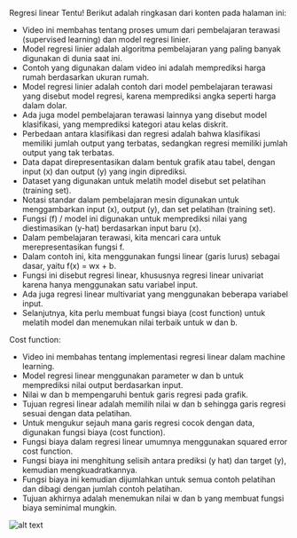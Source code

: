 Regresi linear
Tentu! Berikut adalah ringkasan dari konten pada halaman ini:
- Video ini membahas tentang proses umum dari pembelajaran terawasi (supervised learning) dan model regresi linier.
- Model regresi linier adalah algoritma pembelajaran yang paling banyak digunakan di dunia saat ini.
- Contoh yang digunakan dalam video ini adalah memprediksi harga rumah berdasarkan ukuran rumah.
- Model regresi linier adalah contoh dari model pembelajaran terawasi yang disebut model regresi, karena memprediksi angka seperti harga dalam dolar.
- Ada juga model pembelajaran terawasi lainnya yang disebut model klasifikasi, yang memprediksi kategori atau kelas diskrit.
- Perbedaan antara klasifikasi dan regresi adalah bahwa klasifikasi memiliki jumlah output yang terbatas, sedangkan regresi memiliki jumlah output yang tak terbatas.
- Data dapat direpresentasikan dalam bentuk grafik atau tabel, dengan input (x) dan output (y) yang ingin diprediksi.
- Dataset yang digunakan untuk melatih model disebut set pelatihan (training set).
- Notasi standar dalam pembelajaran mesin digunakan untuk menggambarkan input (x), output (y), dan set pelatihan (training set).
- Fungsi (f) / model ini digunakan untuk memprediksi nilai yang diestimasikan (y-hat) berdasarkan input baru (x).
- Dalam pembelajaran terawasi, kita mencari cara untuk merepresentasikan fungsi f.
- Dalam contoh ini, kita menggunakan fungsi linear (garis lurus) sebagai dasar, yaitu f(x) = wx + b.
- Fungsi ini disebut regresi linear, khususnya regresi linear univariat karena hanya menggunakan satu variabel input.
- Ada juga regresi linear multivariat yang menggunakan beberapa variabel input.
- Selanjutnya, kita perlu membuat fungsi biaya (cost function) untuk melatih model dan menemukan nilai terbaik untuk w dan b.

Cost function:
- Video ini membahas tentang implementasi regresi linear dalam machine learning.
- Model regresi linear menggunakan parameter w dan b untuk memprediksi nilai output berdasarkan input.
- Nilai w dan b mempengaruhi bentuk garis regresi pada grafik.
- Tujuan regresi linear adalah memilih nilai w dan b sehingga garis regresi sesuai dengan data pelatihan.
- Untuk mengukur sejauh mana garis regresi cocok dengan data, digunakan fungsi biaya (cost function).
- Fungsi biaya dalam regresi linear umumnya menggunakan squared error cost function.
- Fungsi biaya ini menghitung selisih antara prediksi (y hat) dan target (y), kemudian mengkuadratkannya.
- Fungsi biaya ini kemudian dijumlahkan untuk semua contoh pelatihan dan dibagi dengan jumlah contoh pelatihan.
- Tujuan akhirnya adalah menemukan nilai w dan b yang membuat fungsi biaya seminimal mungkin.

![alt text](image.png)